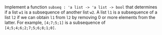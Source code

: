 <script>
MathJax = {
  loader: {load: ['input/asciimath', 'output/chtml']},
  asciimath: {
    delimiters: [['$','$'], ['`','`']]
  }
}
</script>

<script src="https://polyfill.io/v3/polyfill.min.js?features=es6"></script>
<script type="text/javascript" id="MathJax-script" async
  src="https://cdn.jsdelivr.net/npm/mathjax@3/es5/startup.js"></script>

Implement a function `subseq : 'a list -> 'a list -> bool` that determines if a list `w1` is a subsequence of another list `w2`. A list `l1` is a subsequence of a list `l2` if we can obtain `l1` from `l2` by removing $0$ or more elements from the latter. For example, `[4;7;5;1]` is a subsequence of `[4;5;4;6;2;7;5;6;8;1;0]`.
​